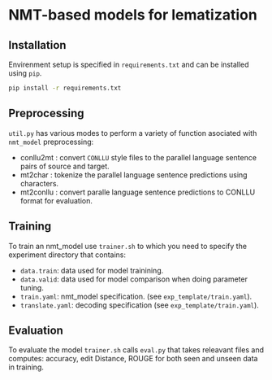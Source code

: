 # NMT-based models for lematization

## Installation

Envirenment setup is specified in ``requirements.txt`` and can be installed using ``pip``.

```bash
pip install -r requirements.txt
```

## Preprocessing

``util.py`` has various modes to perform a variety of function asociated with ``nmt_model`` preprocessing:

- conllu2mt : convert ``CONLLU`` style files to the parallel language sentence pairs of source and target.
- mt2char : tokenize the parallel language sentence predictions using characters.
- mt2conllu : convert paralle language sentence predictions to CONLLU format for evaluation.

## Training

To train an nmt_model use ``trainer.sh`` to which you need to specify the experiment directory that contains:

- ``data.train``: data used for model trainining.
- ``data.valid``: data used for model comparison when doing parameter tuning.
- ``train.yaml``: nmt_model specification. (see ``exp_template/train.yaml``).
- ``translate.yaml``: decoding specification (see ``exp_template/train.yaml``).

## Evaluation

To evaluate the model ``trainer.sh`` calls ``eval.py`` that takes releavant files and computes: accuracy, edit Distance, ROUGE for both seen and unseen data in training.
